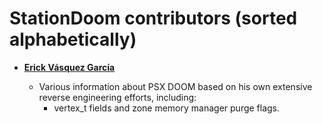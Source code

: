 StationDoom contributors (sorted alphabetically)
============================================

* **[Erick Vásquez García](https://github.com/Erick194)**

  * Various information about PSX DOOM based on his own extensive reverse engineering efforts, including:
    * vertex_t fields and zone memory manager purge flags.
